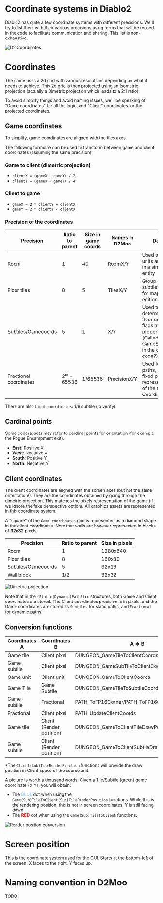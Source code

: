 # Coordinate systems in Diablo2

Diablo2 has quite a few coordinate systems with different precisions.
We'll try to list them with their various precisions using terms that will be reused in the code to facilitate communication and sharing. This list is non-exhaustive.

![D2 Coordinates](assets/img/Coordinates.png)

# Coordinates

The game uses a 2d grid with various resolutions depending on what it needs to achieve.
This 2d grid is then projected using an Isometric projection (actually a Dimetric projection which leads to a 2:1 ratio).

To avoid simplify things and avoid naming issues, we'll be speaking of "Game coordinates" for all the logic, and "Client" coordinates for the projected coordinates.

## Game coordinates

To simplify, game coordinates are aligned with the tiles axes.

The following formulae can be used to transform between game and client coordinates (assuming the same precision).

### Game to client (dimetric projection)
- `clientX = (gameX - gameY) / 2`
- `clientY = (gameX + gameY) / 4`

### Client to game
- `gameX = 2 * clientY + clientX`
- `gameY = 2 * clientY - clientX`

### Precision of the coordinates

| Precision              | Ratio to parent | Size in game coords | Names in D2Moo | Desc                                                                                              |
|------------------------|-----------------|---------------------|----------------|---------------------------------------------------------------------------------------------------|
| Room                   | 1               | 40                  | RoomX/Y        | Used to group units and tiles in a single entity                                                  |
| Floor tiles            | 8               | 5                   | TilesX/Y       | Group of subtiles used for map edition                                                            |
| Subtiles/Gamecoords    | 5               | 1                   | X/Y            | Used to determine floor collision flags and properties. (Called GameSquare in the original code?) |
| Fractional coordinates | 2¹⁶ = 65536     | 1/65536             | PrecisionX/Y   | Used for paths, 16bit fixed point representation of the Game Coordinates                          |

There are also `Light coordinates`: 1/8 subtile (to verify).

## Cardinal points

Some code/assets may refer to cardinal points for orientation (for example the Rogue Encampment exit).

- **East**: Positive X
- **West**: Negative X
- **South**: Positive Y
- **North**: Negative Y

## Client coordinates

The client coordinates are aligned with the screen axes (but not the same oritentation!). They are the coordinates obtained by going through the dimetric projection.
This matches the pixels representation of the game (if we ignore the fake perspective option). All graphics assets are represented in this coordinate system.

A "square" of the `Game coordinates` grid is represented as a diamond shape in the client coordinates. Note that walls are however represented in blocks of **32x32** pixels.

| Precision           | Ratio to parent | Size in pixels |
|---------------------|-----------------|----------------|
| Room                | 1               | 1280x640       |
| Floor tiles         | 8               | 160x80         |
| Subtiles/Gamecoords | 5               | 32x16          |
| Wall block          | 1/2             | 32x32          |

![Dimetric projection](assets/img/DimetricProjection.png)

Note that in the `(Static|Dynamic)PathStrc` structures, both Game and Client coordinates are stored. The Client coordinates precision is in pixels, and the Game coordinates are stored as `Subtiles` for static paths, and `Fractional` for dynamic paths.

## Conversion functions

| Coordinates A | Coordinates B            | A => B                                           | 1.10f ordinal  | B => A                                          | 1.10f ordinal  |
|---------------|--------------------------|--------------------------------------------------|----------------|-------------------------------------------------|----------------|
| Game tile     | Client pixel             | DUNGEON_GameTileToClientCoords                   | D2Common@10110 | DUNGEON_ClientToGameTileCoords                  | D2Common@10107 |
| Game subtile  | Client pixel             | DUNGEON_GameSubTileToClientCoords                | D2Common@10111 | DUNGEON_ClientToGameSubtileCoords               | D2Common@10108 |
| Game unit     | Client unit              | DUNGEON_GameToClientCoords                       | D2Common@10112 | DUNGEON_ClientToGameCoords                      | D2Common@10109 |
| Game Tile     | Game Subtile             | DUNGEON_GameTileToSubtileCoords                  | D2Common@10113 | N/A                                             | N/A            |
| Game subtile  | Fractional               | PATH_ToFP16Corner/PATH_ToFP16Center              | N/A            | PATH_FromFP16                                   | N/A            |
| Fractional    | Client pixel             | PATH_UpdateClientCoords                          | N/A            | N/A                                             | N/A            |
| Game tile     | Client (Render position) | DUNGEON_GameToClientTileDrawPositionCoords*      | D2Common@10115 | DUNGEON_ClientTileDrawPositionToGameCoords*     | D2Common@10114 |
| Game subtile  | Client (Render position) | DUNGEON_GameToClientSubtileDrawPositionCoords*   | D2Common@10117 | DUNGEON_ClientSubileDrawPositionToGameCoords*   | D2Common@10116 |

*The `Client(Sub)TileRenderPosition` functions will provide the draw position in Client space of the source unit.

A picture is worth a thousand words.
Given a Tile/Subtile (green) game coordinate `(X;Y)`, you will obtain:
- The <span style="color:lightblue">**BLUE**</span> dot when using the `Game(Sub)TileToClient(Sub)TileRenderPosition` functions. While this is the rendering position, this is not in screen coordinates, Y is still facing down!
- The <span style="color:red">**RED**</span> dot when using the `Game(Sub)TileToClient` functions.

![Render position conversion](assets/img/RenderPositionConversion.png)


# Screen position

This is the coordinate system used for the GUI.
Starts at the bottom-left of the screen. X faces to the right, Y faces up.




# Naming convention in D2Moo

TODO
